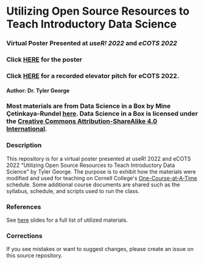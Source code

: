 # Utilizing Open Source Resources to Teach Introductory Data Science
### Virtual Poster Presented at *useR! 2022* and *eCOTS 2022* 

### Click [HERE](https://stats-tgeorge.github.io/Utilizing_DS_Resources/slides/poster_slides.html) for the poster
### Click [HERE](https://www.causeweb.org/cause/ecots/ecots22/program/posters/th-02) for a recorded elevator pitch for eCOTS 2022. 
#### Author: Dr. Tyler George

### Most materials are from Data Science in a Box by Mine Çetinkaya-Rundel [here](https://datasciencebox.org/). Data Science in a Box is licensed under the [Creative Commons Attribution-ShareAlike 4.0 International](https://creativecommons.org/licenses/by-sa/4.0/).

### Description
This repository is for a virtual poster presented at useR! 2022 and eCOTS 2022 "Utilizing Open Source Resources to Teach Introductory Data Science" by Tyler George. The purpose is to exhibit how the materials were modified and used for teaching on Cornell College's [One-Course-at-A-Time](https://www.cornellcollege.edu/one-course-at-a-time/) schedule. Some additional course documents are shared such as the syllabus, schedule, and scripts used to run the class. 


### References

See [here](https://stats-tgeorge.github.io/Utilizing_DS_Resources/slides/poster_slides.html#15) slides for a full list of utilized materials. 

### Corrections

If you see mistakes or want to suggest changes, please create an issue on this source repository.
